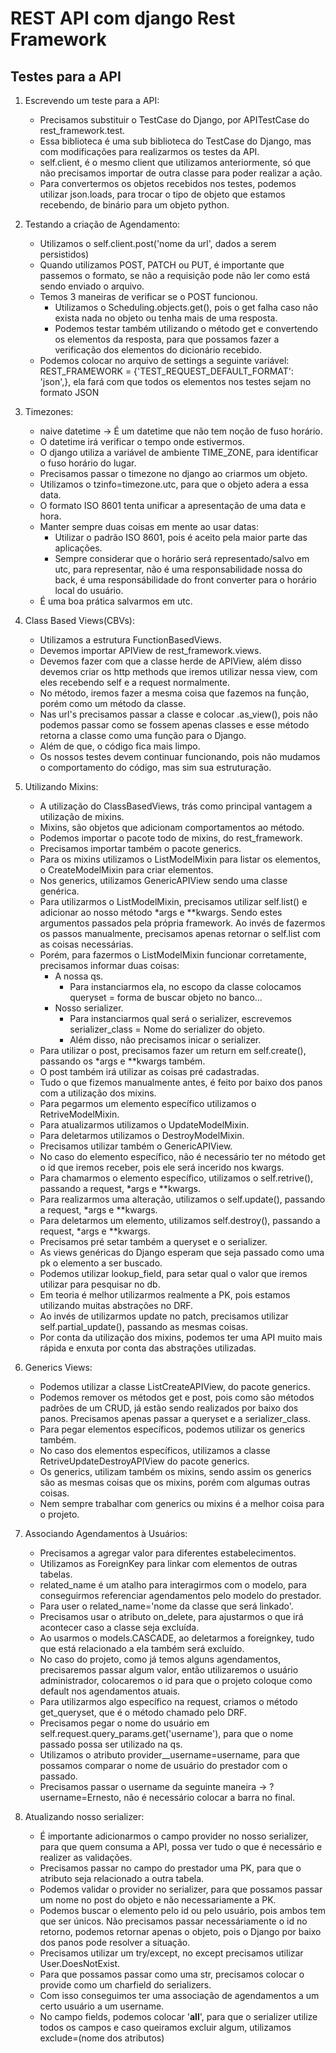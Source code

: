 # REST API com django Rest Framework

## Testes para a API

1. Escrevendo um teste para a API:
    - Precisamos substituir o TestCase do Django, por APITestCase do rest_framework.test.
    - Essa biblioteca é uma sub biblioteca do TestCase do Django, mas com modificações para realizarmos os testes da API.
    - self.client, é o mesmo client que utilizamos anteriormente, só que não precisamos importar de outra classe para poder realizar a ação.
    - Para convertermos os objetos recebidos nos testes, podemos utilizar json.loads, para trocar o tipo de objeto que estamos recebendo, de binário para um objeto python.

2. Testando a criação de Agendamento:
    - Utilizamos o self.client.post('nome da url', dados a serem persistidos)
    - Quando utilizamos POST, PATCH ou PUT, é importante que passemos o formato, se não a requisição pode não ler como está sendo enviado o arquivo.
    - Temos 3 maneiras de verificar se o POST funcionou.
        - Utilizamos o Scheduling.objects.get(), pois o get falha caso não exista nada no objeto ou tenha mais de uma resposta.
        - Podemos testar também utilizando o método get e convertendo os elementos da resposta, para que possamos fazer a verificação dos elementos do dicionário recebido.
    - Podemos colocar no arquivo de settings a seguinte variável: REST_FRAMEWORK = {'TEST_REQUEST_DEFAULT_FORMAT': 'json',}, ela fará com que todos os elementos nos testes sejam no formato JSON

3. Timezones:
    - naive datetime -> É um datetime que não tem noção de fuso horário.
    - O datetime irá verificar o tempo onde estivermos.
    - O django utiliza a variável de ambiente TIME_ZONE, para identificar o fuso horário do lugar.
    - Precisamos passar o timezone no django ao criarmos um objeto.
    - Utilizamos o tzinfo=timezone.utc, para que o objeto adera a essa data.
    - O formato ISO 8601 tenta unificar a apresentação de uma data e hora.
    - Manter sempre duas coisas em mente ao usar datas:
        - Utilizar o padrão ISO 8601, pois é aceito pela maior parte das aplicações.
        - Sempre considerar que o horário será representado/salvo em utc, para representar, não é uma responsabilidade nossa do back, é uma responsábilidade do front converter para o horário local do usuário.
    - É uma boa prática salvarmos em utc.

4. Class Based Views(CBVs):
    - Utilizamos a estrutura FunctionBasedViews.
    - Devemos importar APIView de rest_framework.views.
    - Devemos fazer com que a classe herde de APIView, além disso devemos criar os http methods que iremos utilizar nessa view, com eles recebendo self e a request normalmente.
    - No método, iremos fazer a mesma coisa que fazemos na função, porém como um método da classe.
    - Nas url's precisamos passar a classe e colocar .as_view(), pois não podemos passar como se fossem apenas classes e esse método retorna a classe como uma função para o Django.
    - Além de que, o código fica mais limpo.
    - Os nossos testes devem continuar funcionando, pois não mudamos o comportamento do código, mas sim sua estruturação.

5. Utilizando Mixins:
    - A utilização do ClassBasedViews, trás como principal vantagem a utilização de mixins.
    - Mixins, são objetos que adicionam comportamentos ao método.
    - Podemos importar o pacote todo de mixins, do rest_framework.
    - Precisamos importar também o pacote generics.
    - Para os mixins utilizamos o ListModelMixin para listar os elementos, o CreateModelMixin para criar elementos.
    - Nos generics, utilizamos GenericAPIView sendo uma classe genérica.
    - Para utilizarmos o ListModelMixin, precisamos utilizar self.list() e adicionar ao nosso método *args e **kwargs. Sendo estes argumentos passados pela própria framework. Ao invés de fazermos os passos manualmente, precisamos apenas retornar o self.list com as coisas necessárias.
    - Porém, para fazermos o ListModelMixin funcionar corretamente, precisamos informar duas coisas:
        - A nossa qs.
            - Para instanciarmos ela, no escopo da classe colocamos queryset = forma de buscar objeto no banco...
        - Nosso serializer.
            - Para instanciarmos qual será o serializer, escrevemos serializer_class = Nome do serializer do objeto.
            - Além disso, não precisamos inicar o serializer.
    - Para utilizar o post, precisamos fazer um return em self.create(), passando os *args e **kwargs também.
    - O post também irá utilizar as coisas pré cadastradas.
    - Tudo o que fizemos manualmente antes, é feito por baixo dos panos com a utilização dos mixins.
    - Para pegarmos um elemento específico utilizamos o RetriveModelMixin.
    - Para atualizarmos utilizamos o UpdateModelMixin.
    - Para deletarmos utilizamos o DestroyModelMixin.
    - Precisamos utilizar também o GenericAPIView.
    - No caso do elemento específico, não é necessário ter no método get o id que iremos receber, pois ele será incerido nos kwargs.
    - Para chamarmos o elemento específico, utilizamos o self.retrive(), passando a request, *args e **kwargs.
    - Para realizarmos uma alteração, utilizamos o self.update(), passando a request, *args e **kwargs.
    - Para deletarmos um elemento, utilizamos self.destroy(), passando a request, *args e **kwargs.
    - Precisamos pré setar também a queryset e o serializer.
    - As views genéricas do Django esperam que seja passado como uma pk o elemento a ser buscado.
    - Podemos utilizar lookup_field, para setar qual o valor que iremos utilizar para pesquisar no db.
    - Em teoria é melhor utilizarmos realmente a PK, pois estamos utilizando muitas abstrações no DRF.
    - Ao invés de utilizarmos update no patch, precisamos utilizar self.partial_update(), passando as mesmas coisas.
    - Por conta da utilização dos mixins, podemos ter uma API muito mais rápida e enxuta por conta das abstrações utilizadas.

6. Generics Views:
    - Podemos utilizar a classe ListCreateAPIView, do pacote generics.
    - Podemos remover os métodos get e post, pois como são métodos padrões de um CRUD, já estão sendo realizados por baixo dos panos. Precisamos apenas passar a queryset e a serializer_class.
    - Para pegar elementos específicos, podemos utilizar os generics também.
    - No caso dos elementos específicos, utilizamos a classe RetriveUpdateDestroyAPIView do pacote generics.
    - Os generics, utilizam também os mixins, sendo assim os generics são as mesmas coisas que os mixins, porém com algumas outras coisas.
    - Nem sempre trabalhar com generics ou mixins é a melhor coisa para o projeto.

7. Associando Agendamentos à Usuários:
    - Precisamos a agregar valor para diferentes estabelecimentos.
    - Utilizamos as ForeignKey para linkar com elementos de outras tabelas.
    - related_name é um atalho para interagirmos com o modelo, para conseguirmos referenciar agendamentos pelo modelo do prestador.
    - Para user o related_name='nome da classe que será linkado'.
    - Precisamos usar o atributo on_delete, para ajustarmos o que irá acontecer caso a classe seja excluída.
    - Ao usarmos o models.CASCADE, ao deletarmos a foreignkey, tudo que está relacionado a ela também será excluído.
    - No caso do projeto, como já temos alguns agendamentos, precisaremos passar algum valor, então utilizaremos o usuário administrador, colocaremos o id para que o projeto coloque como default nos agendamentos atuais.
    - Para utilizarmos algo específico na request, criamos o método get_queryset, que é o método chamado pelo DRF.
    - Precisamos pegar o nome do usuário em self.request.query_params.get('username'), para que o nome passado possa ser utilizado na qs.
    - Utilizamos o atributo provider__username=username, para que possamos comparar o nome de usuário do prestador com o passado.
    - Precisamos passar o username da seguinte maneira -> ?username=Ernesto, não é necessário colocar a barra no final.

8. Atualizando nosso serializer:
    - É importante adicionarmos o campo provider no nosso serializer, para que quem consuma a API, possa ver tudo o que é necessário e realizer as validações.
    - Precisamos passar no campo do prestador uma PK, para que o atributo seja relacionado a outra tabela.
    - Podemos validar o provider no serializer, para que possamos passar um nome no post do objeto e não necessariamente a PK.
    - Podemos buscar o elemento pelo id ou pelo usuário, pois ambos tem que ser únicos. Não precisamos passar necessáriamente o id no retorno, podemos retornar apenas o objeto, pois o Django por baixo dos panos pode resolver a situação.
    - Precisamos utilizar um try/except, no except precisamos utilizar User.DoesNotExist.
    - Para que possamos passar como uma str, precisamos colocar o provide como um charfield do serializers.
    - Com isso conseguimos ter uma associação de agendamentos a um certo usuário a um username.
    - No campo fields, podemos colocar '__all__', para que o serializer utilize todos os campos e caso queiramos excluir algum, utilizamos exclude=(nome dos atributos)